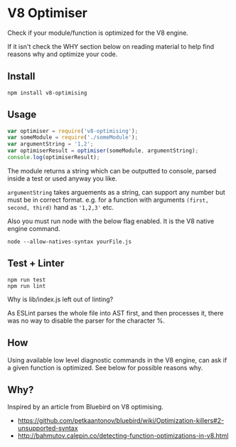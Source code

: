 # V8 Optimiser

Check if your module/function is optimized for the V8 engine.

If it isn't check the WHY section below on reading material to help find reasons why and optimize your code.

## Install
```
npm install v8-optimising
```

## Usage
```js
var optimiser = require('v8-optimising');
var someModule = require('./someModule');
var argumentString = '1,2';
var optimiserResult = optimiser(someModule, argumentString);
console.log(optimiserResult);
```

The module returns a string which can be outputted to console, parsed inside a test or used anyway you like.

`argumentString` takes arguements as a string, can support any number but must be in correct format. e.g. for a function with arguments `(first, second, third)` hand as `'1,2,3'` etc.

Also you must run node with the below flag enabled. It is the V8 native engine command.

```
node --allow-natives-syntax yourFile.js
```

## Test + Linter
```
npm run test
npm run lint
```

Why is lib/index.js left out of linting?

As ESLint parses the whole file into AST first, and then processes it, there was no way to disable the parser for the character %.

## How
Using available low level diagnostic commands in the V8 engine, can ask if a given function is optimized. See below for possible reasons why.


## Why?
Inspired by an article from Bluebird on V8 optimising.
- https://github.com/petkaantonov/bluebird/wiki/Optimization-killers#2-unsupported-syntax
- http://bahmutov.calepin.co/detecting-function-optimizations-in-v8.html
